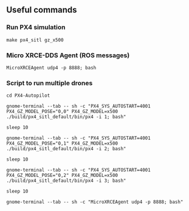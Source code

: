 ## Useful commands

### Run PX4 simulation 

`make px4_sitl gz_x500`

### Micro XRCE-DDS Agent (ROS messages)
`MicroXRCEAgent udp4 -p 8888; bash`

### Script to run multiple drones

`cd PX4-Autopilot`

`gnome-terminal --tab -- sh -c "PX4_SYS_AUTOSTART=4001 PX4_GZ_MODEL_POSE="0,0" PX4_GZ_MODEL=x500 ./build/px4_sitl_default/bin/px4 -i 1; bash"`

`sleep 10`

`gnome-terminal --tab -- sh -c "PX4_SYS_AUTOSTART=4001 PX4_GZ_MODEL_POSE="0,1" PX4_GZ_MODEL=x500 ./build/px4_sitl_default/bin/px4 -i 2; bash"`

`sleep 10`

`gnome-terminal --tab -- sh -c "PX4_SYS_AUTOSTART=4001 PX4_GZ_MODEL_POSE="0,2" PX4_GZ_MODEL=x500 ./build/px4_sitl_default/bin/px4 -i 3; bash"`

`sleep 10`

`gnome-terminal --tab -- sh -c "MicroXRCEAgent udp4 -p 8888; bash"`